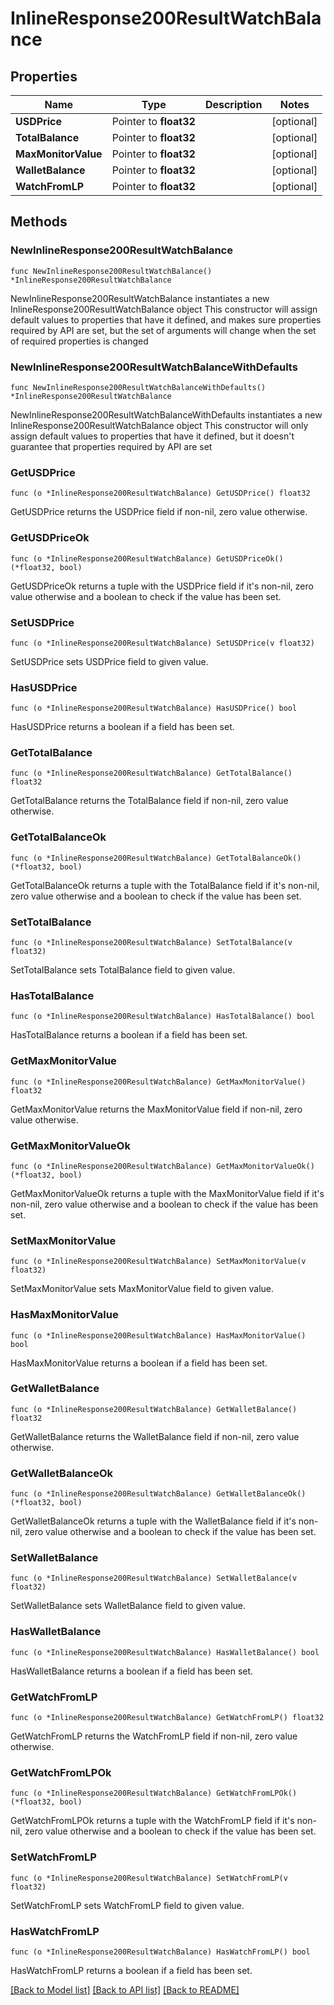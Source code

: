 # InlineResponse200ResultWatchBalance

## Properties

Name | Type | Description | Notes
------------ | ------------- | ------------- | -------------
**USDPrice** | Pointer to **float32** |  | [optional] 
**TotalBalance** | Pointer to **float32** |  | [optional] 
**MaxMonitorValue** | Pointer to **float32** |  | [optional] 
**WalletBalance** | Pointer to **float32** |  | [optional] 
**WatchFromLP** | Pointer to **float32** |  | [optional] 

## Methods

### NewInlineResponse200ResultWatchBalance

`func NewInlineResponse200ResultWatchBalance() *InlineResponse200ResultWatchBalance`

NewInlineResponse200ResultWatchBalance instantiates a new InlineResponse200ResultWatchBalance object
This constructor will assign default values to properties that have it defined,
and makes sure properties required by API are set, but the set of arguments
will change when the set of required properties is changed

### NewInlineResponse200ResultWatchBalanceWithDefaults

`func NewInlineResponse200ResultWatchBalanceWithDefaults() *InlineResponse200ResultWatchBalance`

NewInlineResponse200ResultWatchBalanceWithDefaults instantiates a new InlineResponse200ResultWatchBalance object
This constructor will only assign default values to properties that have it defined,
but it doesn't guarantee that properties required by API are set

### GetUSDPrice

`func (o *InlineResponse200ResultWatchBalance) GetUSDPrice() float32`

GetUSDPrice returns the USDPrice field if non-nil, zero value otherwise.

### GetUSDPriceOk

`func (o *InlineResponse200ResultWatchBalance) GetUSDPriceOk() (*float32, bool)`

GetUSDPriceOk returns a tuple with the USDPrice field if it's non-nil, zero value otherwise
and a boolean to check if the value has been set.

### SetUSDPrice

`func (o *InlineResponse200ResultWatchBalance) SetUSDPrice(v float32)`

SetUSDPrice sets USDPrice field to given value.

### HasUSDPrice

`func (o *InlineResponse200ResultWatchBalance) HasUSDPrice() bool`

HasUSDPrice returns a boolean if a field has been set.

### GetTotalBalance

`func (o *InlineResponse200ResultWatchBalance) GetTotalBalance() float32`

GetTotalBalance returns the TotalBalance field if non-nil, zero value otherwise.

### GetTotalBalanceOk

`func (o *InlineResponse200ResultWatchBalance) GetTotalBalanceOk() (*float32, bool)`

GetTotalBalanceOk returns a tuple with the TotalBalance field if it's non-nil, zero value otherwise
and a boolean to check if the value has been set.

### SetTotalBalance

`func (o *InlineResponse200ResultWatchBalance) SetTotalBalance(v float32)`

SetTotalBalance sets TotalBalance field to given value.

### HasTotalBalance

`func (o *InlineResponse200ResultWatchBalance) HasTotalBalance() bool`

HasTotalBalance returns a boolean if a field has been set.

### GetMaxMonitorValue

`func (o *InlineResponse200ResultWatchBalance) GetMaxMonitorValue() float32`

GetMaxMonitorValue returns the MaxMonitorValue field if non-nil, zero value otherwise.

### GetMaxMonitorValueOk

`func (o *InlineResponse200ResultWatchBalance) GetMaxMonitorValueOk() (*float32, bool)`

GetMaxMonitorValueOk returns a tuple with the MaxMonitorValue field if it's non-nil, zero value otherwise
and a boolean to check if the value has been set.

### SetMaxMonitorValue

`func (o *InlineResponse200ResultWatchBalance) SetMaxMonitorValue(v float32)`

SetMaxMonitorValue sets MaxMonitorValue field to given value.

### HasMaxMonitorValue

`func (o *InlineResponse200ResultWatchBalance) HasMaxMonitorValue() bool`

HasMaxMonitorValue returns a boolean if a field has been set.

### GetWalletBalance

`func (o *InlineResponse200ResultWatchBalance) GetWalletBalance() float32`

GetWalletBalance returns the WalletBalance field if non-nil, zero value otherwise.

### GetWalletBalanceOk

`func (o *InlineResponse200ResultWatchBalance) GetWalletBalanceOk() (*float32, bool)`

GetWalletBalanceOk returns a tuple with the WalletBalance field if it's non-nil, zero value otherwise
and a boolean to check if the value has been set.

### SetWalletBalance

`func (o *InlineResponse200ResultWatchBalance) SetWalletBalance(v float32)`

SetWalletBalance sets WalletBalance field to given value.

### HasWalletBalance

`func (o *InlineResponse200ResultWatchBalance) HasWalletBalance() bool`

HasWalletBalance returns a boolean if a field has been set.

### GetWatchFromLP

`func (o *InlineResponse200ResultWatchBalance) GetWatchFromLP() float32`

GetWatchFromLP returns the WatchFromLP field if non-nil, zero value otherwise.

### GetWatchFromLPOk

`func (o *InlineResponse200ResultWatchBalance) GetWatchFromLPOk() (*float32, bool)`

GetWatchFromLPOk returns a tuple with the WatchFromLP field if it's non-nil, zero value otherwise
and a boolean to check if the value has been set.

### SetWatchFromLP

`func (o *InlineResponse200ResultWatchBalance) SetWatchFromLP(v float32)`

SetWatchFromLP sets WatchFromLP field to given value.

### HasWatchFromLP

`func (o *InlineResponse200ResultWatchBalance) HasWatchFromLP() bool`

HasWatchFromLP returns a boolean if a field has been set.


[[Back to Model list]](../README.md#documentation-for-models) [[Back to API list]](../README.md#documentation-for-api-endpoints) [[Back to README]](../README.md)


